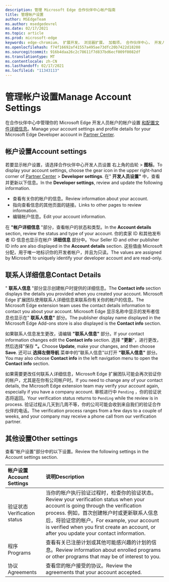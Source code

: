 ```yaml
---
description: 管理 Microsoft Edge 合作伙伴中心帐户指南
title: 管理帐户设置
author: MSEdgeTeam
ms.author: msedgedevrel
ms.date: 02/17/2021
ms.topic: article
ms.prod: microsoft-edge
keywords: edge-chromium， 扩展开发， 浏览器扩展， 加载项， 合作伙伴中心， 开发人员
ms.openlocfilehash: f74f16692af41557a495ae73dfc20b7422d18208
ms.sourcegitcommit: 916b4daa26c2c78611f7d837bd6ecf009f0082df
ms.translationtype: MT
ms.contentlocale: zh-CN
ms.lasthandoff: 02/17/2021
ms.locfileid: "11343113"
---
```

# <span data-ttu-id="71a8c-104">管理帐户设置</span><span class="sxs-lookup"><span data-stu-id="71a8c-104">Manage Account Settings</span></span>  

<span data-ttu-id="71a8c-105">在合作伙伴中心中管理你的 Microsoft Edge 开发人员帐户的帐户设置 [和配置文件详细信息][MicrosoftPartnerCenter]。</span><span class="sxs-lookup"><span data-stu-id="71a8c-105">Manage your account settings and profile details for your Microsoft Edge Developer account in [Partner Center][MicrosoftPartnerCenter].</span></span>  

## <span data-ttu-id="71a8c-106">帐户设置</span><span class="sxs-lookup"><span data-stu-id="71a8c-106">Account settings</span></span>  

<span data-ttu-id="71a8c-107">若要显示帐户设置，请选择合作伙伴中心开发人员设置 右上角的齿轮[][MicrosoftPartnerCenter]  >  **图标**。</span><span class="sxs-lookup"><span data-stu-id="71a8c-107">To display your account settings, choose the gear icon in the upper right-hand corner of [Partner Center][MicrosoftPartnerCenter] > **Developer settings**.</span></span>  <span data-ttu-id="71a8c-108">在" **开发人员设置"** 中，查看并更新以下信息。</span><span class="sxs-lookup"><span data-stu-id="71a8c-108">In the **Developer settings**, review and update the following information.</span></span>  

*   <span data-ttu-id="71a8c-109">查看有关你的帐户的信息。</span><span class="sxs-lookup"><span data-stu-id="71a8c-109">Review information about your account.</span></span>  
*   <span data-ttu-id="71a8c-110">指向查看信息的其他页面的链接。</span><span class="sxs-lookup"><span data-stu-id="71a8c-110">Links to other pages to review information.</span></span>  
*   <span data-ttu-id="71a8c-111">编辑帐户信息。</span><span class="sxs-lookup"><span data-stu-id="71a8c-111">Edit your account information.</span></span>  
    
<span data-ttu-id="71a8c-112">在 **"帐户详细信息** "部分，查看帐户的状态和类型。</span><span class="sxs-lookup"><span data-stu-id="71a8c-112">In the **Account details** section, review the status and type of your account.</span></span>  <span data-ttu-id="71a8c-113">你的卖家 ID 和其他发布者 ID 信息也显示在帐户 **详细信息** 部分中。</span><span class="sxs-lookup"><span data-stu-id="71a8c-113">Your Seller ID and other publisher ID info are also displayed in the **Account details** section.</span></span>  <span data-ttu-id="71a8c-114">这些值由 Microsoft 分配，用于唯一地标识你的开发者帐户，并且为只读。</span><span class="sxs-lookup"><span data-stu-id="71a8c-114">The values are assigned by Microsoft to uniquely identify your developer account and are read-only.</span></span>  

## <span data-ttu-id="71a8c-115">联系人详细信息</span><span class="sxs-lookup"><span data-stu-id="71a8c-115">Contact Details</span></span>  

<span data-ttu-id="71a8c-116">" **联系人信息** "部分显示创建帐户时提供的详细信息。</span><span class="sxs-lookup"><span data-stu-id="71a8c-116">The **Contact info** section displays the details you provided when you created your account.</span></span>  <span data-ttu-id="71a8c-117">Microsoft Edge 扩展团队使用联系人详细信息来联系你有关你的帐户的信息。</span><span class="sxs-lookup"><span data-stu-id="71a8c-117">The Microsoft Edge extension team uses the contact details information to contact you about your account.</span></span>  <span data-ttu-id="71a8c-118">Microsoft Edge 显示名称中显示的发布者信息也显示在" **联系人信息"** 部分。</span><span class="sxs-lookup"><span data-stu-id="71a8c-118">The publisher display name displayed in the Microsoft Edge Add-ons store is also displayed is the **Contact info** section.</span></span>  
  
<span data-ttu-id="71a8c-119">如果联系人信息发生更改，请编辑 **"联系人信息"** 部分。</span><span class="sxs-lookup"><span data-stu-id="71a8c-119">If your contact information changes edit the **Contact info** section.</span></span>  <span data-ttu-id="71a8c-120">选择 **"更新**"，进行更改，然后选择"保存 **"。**</span><span class="sxs-lookup"><span data-stu-id="71a8c-120">Choose **Update**, make your changes, and then choose **Save**.</span></span>  <span data-ttu-id="71a8c-121">还可以 **选择左侧导航** 菜单中的"联系人信息"以打开 **"联系人信息"** 部分。</span><span class="sxs-lookup"><span data-stu-id="71a8c-121">You may also choose **Contact info** in the left navigation menu to open the **Contact info** section.</span></span>  

<span data-ttu-id="71a8c-122">如果需要更改任何联系人详细信息，Microsoft Edge 扩展团队可能会再次验证你的帐户，尤其是在你有公司帐户时。</span><span class="sxs-lookup"><span data-stu-id="71a8c-122">If you need to change any of your contact details, the Microsoft Edge extension team may verify your account again, especially if you have a company account.</span></span>  <span data-ttu-id="71a8c-123">审核进行中 `Pending` ，你的验证状态将返回。</span><span class="sxs-lookup"><span data-stu-id="71a8c-123">Your verification status returns to `Pending` while the review is in process.</span></span>  <span data-ttu-id="71a8c-124">验证过程从几天到几周不等，你的公司可能会收到来自我们的验证合作伙伴的电话。</span><span class="sxs-lookup"><span data-stu-id="71a8c-124">The verification process ranges from a few days to a couple of weeks, and your company may receive a phone call from our verification partner.</span></span>  

## <span data-ttu-id="71a8c-125">其他设置</span><span class="sxs-lookup"><span data-stu-id="71a8c-125">Other settings</span></span>  

<span data-ttu-id="71a8c-126">查看"帐户设置"部分中的以下设置。</span><span class="sxs-lookup"><span data-stu-id="71a8c-126">Review the following settings in the Account settings section.</span></span>  

| <span data-ttu-id="71a8c-127">帐户设置</span><span class="sxs-lookup"><span data-stu-id="71a8c-127">Account Settings</span></span> | <span data-ttu-id="71a8c-128">说明</span><span class="sxs-lookup"><span data-stu-id="71a8c-128">Description</span></span> |  
|:--- |:--- |  
| <span data-ttu-id="71a8c-129">验证状态</span><span class="sxs-lookup"><span data-stu-id="71a8c-129">Verification status</span></span> | <span data-ttu-id="71a8c-130">当你的帐户执行验证过程时，检查你的验证状态。</span><span class="sxs-lookup"><span data-stu-id="71a8c-130">Review your verification status when your account is going through the verification process.</span></span>  <span data-ttu-id="71a8c-131">例如，首次创建帐户时或更新联系人信息后，将验证您的帐户。</span><span class="sxs-lookup"><span data-stu-id="71a8c-131">For example, your account is verified when you first create an account, or after you update your contact information.</span></span>  |  
| <span data-ttu-id="71a8c-132">程序</span><span class="sxs-lookup"><span data-stu-id="71a8c-132">Programs</span></span> | <span data-ttu-id="71a8c-133">查看有关已注册计划或其他可能感兴趣的计划的信息。</span><span class="sxs-lookup"><span data-stu-id="71a8c-133">Review information about enrolled programs or other programs that may be of interest to you.</span></span>  
| <span data-ttu-id="71a8c-134">协议</span><span class="sxs-lookup"><span data-stu-id="71a8c-134">Agreements</span></span> | <span data-ttu-id="71a8c-135">查看您的帐户接受的协议。</span><span class="sxs-lookup"><span data-stu-id="71a8c-135">Review the agreements that your account accepted.</span></span>  |  

<!-- links -->  

[MicrosoftPartnerCenter]: https://partner.microsoft.com/dashboard/microsoftedge/public/login?ref=dd "合作伙伴中心"  
